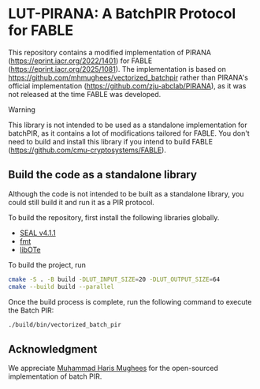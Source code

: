 # LUT-PIRANA: A BatchPIR Protocol for FABLE

This repository contains a modified implementation of PIRANA (https://eprint.iacr.org/2022/1401) for FABLE (https://eprint.iacr.org/2025/1081). The implementation is based on https://github.com/mhmughees/vectorized_batchpir rather than PIRANA's official implementation (https://github.com/zju-abclab/PIRANA), as it was not released at the time FABLE was developed. 

> [!WARNING]
> This library is not intended to be used as a standalone implementation for batchPIR, as it contains a lot of modifications tailored for FABLE. You don't need to build and install this library if you intend to build FABLE (https://github.com/cmu-cryptosystems/FABLE). 

## Build the code as a standalone library

Although the code is not intended to be built as a standalone library, you could still build it and run it as a PIR protocol. 

To build the repository, first install the following libraries globally. 

- [SEAL v4.1.1](https://github.com/microsoft/SEAL/tree/v4.1.1)
- [fmt](https://github.com/fmtlib/fmt)
- [libOTe](https://github.com/osu-crypto/libOTe)

To build the project, run
```bash
cmake -S . -B build -DLUT_INPUT_SIZE=20 -DLUT_OUTPUT_SIZE=64
cmake --build build --parallel
```

Once the build process is complete, run the following command to execute the Batch PIR:

```bash
./build/bin/vectorized_batch_pir
```

## Acknowledgment

We appreciate [Muhammad Haris Mughees](https://mhmughees.github.io) for the open-sourced implementation of batch PIR. 
